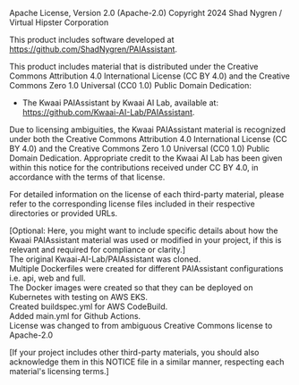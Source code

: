 Apache License, Version 2.0 (Apache-2.0)
Copyright 2024 Shad Nygren / Virtual Hipster Corporation

This product includes software developed at https://github.com/ShadNygren/PAIAssistant.

This product includes material that is distributed under the Creative Commons Attribution 4.0 International License (CC BY 4.0) and the Creative Commons Zero 1.0 Universal (CC0 1.0) Public Domain Dedication:

- The Kwaai PAIAssistant by Kwaai AI Lab, available at: https://github.com/Kwaai-AI-Lab/PAIAssistant.

Due to licensing ambiguities, the Kwaai PAIAssistant material is recognized under both the Creative Commons Attribution 4.0 International License (CC BY 4.0) and the Creative Commons Zero 1.0 Universal (CC0 1.0) Public Domain Dedication. Appropriate credit to the Kwaai AI Lab has been given within this notice for the contributions received under CC BY 4.0, in accordance with the terms of that license.

For detailed information on the license of each third-party material, please refer to the corresponding license files included in their respective directories or provided URLs.

[Optional: Here, you might want to include specific details about how the Kwaai PAIAssistant material was used or modified in your project, if this is relevant and required for compliance or clarity.]\
The original Kwaai-AI-Lab/PAIAssistant was cloned.\
Multiple Dockerfiles were created for different PAIAssistant configurations i.e. api, web and full.\
The Docker images were created so that they can be deployed on Kubernetes with testing on AWS EKS.\
Created buildspec.yml for AWS CodeBuild.\
Added main.yml for Github Actions.\
License was changed to from ambiguous Creative Commons license to Apache-2.0

[If your project includes other third-party materials, you should also acknowledge them in this NOTICE file in a similar manner, respecting each material's licensing terms.]

